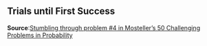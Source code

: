 ## Trials until First Success

**Source**:[Stumbling through problem #4 in Mosteller’s 50 Challenging Problems in Probability](https://mikesmathpage.wordpress.com/2019/09/14/stumbling-through-problem-4-in-mostellers-50-challenging-problems-in-probability/)
